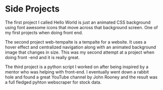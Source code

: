 # Side Projects


The first project I called Hello World is just an animated CSS background using font awesome icons that move across that background screen. One of my first projects when doing front end. 

The second project web-tempalte is a tempalte for a website. It uses a hover effect and centralized navigation along with an animated background image that changes in size. This was my second 
attempt at a project when doing front -end and it is really great.

The third project is a python script I worked on after being inspired by a mentor who was helping with front-end. I eventually went down a rabbit hole and found a great YouTube channel by John Rooney
and the result was a full fledged pyhton webscraper for stock data. 
